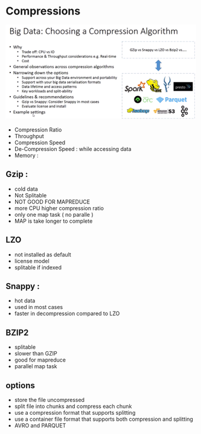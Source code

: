 

# Compressions


![Compressions](Images/Compressions.png)

* Compression Ratio
* Throughput
* Compression Speed
* De-Compression Speed : while accessing data
* Memory :  


## Gzip : 
* cold data
* Not Splitable 
* NOT GOOD FOR MAPREDUCE
* more CPU higher compression ratio
* only one map task ( no paralle )
* MAP is take longer to complete

## LZO
* not installed as default
* license model
* splitable if indexed

## Snappy : 
* hot data
* used in most cases
* faster in decompression compared to LZO

## BZIP2
* splitable
* slower than GZIP
* good for mapreduce
* parallel map task


## options

* store the file uncompressed
* split file into chunks and compress each chunk
* use a compression format that supports splitting
* use a container file format that supports both compression and splitting
* AVRO and PARQUET